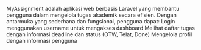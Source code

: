 MyAssignment adalah aplikasi web berbasis Laravel yang membantu pengguna dalam mengelola tugas akademik secara efisien. Dengan antarmuka yang sederhana dan fungsional, pengguna dapat:
Login menggunakan username untuk mengakses dashboard
Melihat daftar tugas dengan informasi deadline dan status (OTW, Telat, Done)
Mengelola profil dengan informasi pengguna

